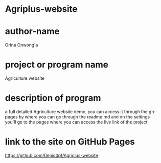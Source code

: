 # Agriplus-website
# author-name
Orina Onwong'a
# project or program name
Agriculture website
# description of program
a full detailed Agriculture website demo, you can access it through the gh-pages by where you can go through the readme.md and on the settings you'll go to the pages where you can access the live link of the project
# link to the site on GitHub Pages
https://github.com/Denis4pf/Agriplus-website

